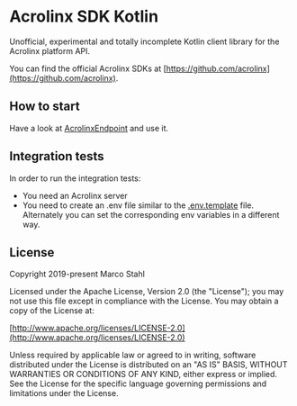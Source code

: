 # Acrolinx SDK Kotlin

Unofficial, experimental and totally incomplete Kotlin client library for the Acrolinx platform API.

You can find the official Acrolinx SDKs at [https://github.com/acrolinx](https://github.com/acrolinx).

## How to start

Have a look at [AcrolinxEndpoint](./src/main/kotlin/AcrolinxEndpoint.kt) and use it.

## Integration tests

In order to run the integration tests:
* You need an Acrolinx server
* You need to create an .env file similar to the [.env.template](.env.template) file. Alternately you can set the corresponding env variables in a different way.

## License

Copyright 2019-present Marco Stahl

Licensed under the Apache License, Version 2.0 (the "License");
you may not use this file except in compliance with the License.
You may obtain a copy of the License at:

[http://www.apache.org/licenses/LICENSE-2.0](http://www.apache.org/licenses/LICENSE-2.0)

Unless required by applicable law or agreed to in writing, software
distributed under the License is distributed on an "AS IS" BASIS,
WITHOUT WARRANTIES OR CONDITIONS OF ANY KIND, either express or implied.
See the License for the specific language governing permissions and
limitations under the License.

